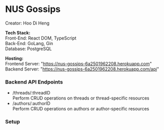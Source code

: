 # NUS Gossips
Creator: Hoo Di Heng  

**Tech Stack:**  
Front-End: React DOM, TypeScript  
Back-End: GoLang, Gin  
Database: PostgreSQL

**Hosting:**  
Frontend Server: "https://nus-gossips-6a2501962208.herokuapp.com"
Backend Server: "https://nus-gossips-6a2501962208.herokuapp.com/api"

### Backend API Endpoints  
- /threads/:threadID  
Perform CRUD operations on threads or thread-specific resources
- /authors/:authorID   
Perform CRUD operations on authors or author-specific resources

### Setup  

